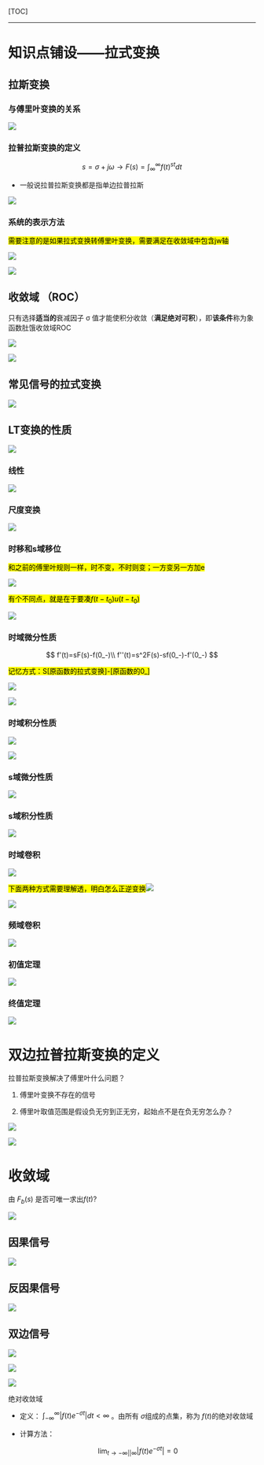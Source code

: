 [TOC]

---

# 知识点铺设——拉式变换

## 拉斯变换

### 与傅里叶变换的关系

![](工程信号与系统-1.1双边拉普拉斯变换的定义.assets/2024-12-09-16-26-14-image.png)

### 拉普拉斯变换的定义

$$
s=\sigma + j\omega \to F(s)=\int_{\infty}^{\infty}f(t)^{st}dt
$$

- 一般说拉普拉斯变换都是指单边拉普拉斯

![](工程信号与系统-1.1双边拉普拉斯变换的定义.assets/2024-12-09-16-27-01-image.png)

### 系统的表示方法

<mark>需要注意的是如果拉式变换转傅里叶变换，需要满足在收敛域中包含jw轴</mark>

![](工程信号与系统-1.1双边拉普拉斯变换的定义.assets/2024-12-09-16-30-29-image.png)

![](工程信号与系统-1.1双边拉普拉斯变换的定义.assets/2024-12-09-16-31-58-image.png)

## 收敛域 （ROC）

只有选择**适当的**衰减因子 σ 值才能使积分收敛（**满足绝对可积**），即**该条件**称为象函数肚饿收敛域ROC

![](工程信号与系统-1.1双边拉普拉斯变换的定义.assets/2024-12-09-16-33-26-image.png)

![](工程信号与系统-1.1双边拉普拉斯变换的定义.assets/2024-12-09-16-39-38-image.png)

## 常见信号的拉式变换

![](工程信号与系统-1.1双边拉普拉斯变换的定义.assets/2024-12-09-16-40-29-image.png)

## LT变换的性质

![](工程信号与系统-1.1双边拉普拉斯变换的定义.assets/2024-12-09-17-03-22-image.png)

### 线性

![](工程信号与系统-1.1双边拉普拉斯变换的定义.assets/2024-12-09-17-03-42-image.png)

### 尺度变换

![](工程信号与系统-1.1双边拉普拉斯变换的定义.assets/2024-12-09-17-03-54-image.png)

### 时移和s域移位

<mark>和之前的傅里叶规则一样，时不变，不时则变；一方变另一方加e</mark>

![](工程信号与系统-1.1双边拉普拉斯变换的定义.assets/2024-12-09-17-04-33-image.png)

<mark>有个不同点，就是在于要凑$f(t-t_0)u(t-t_0)$</mark>

![](工程信号与系统-1.1双边拉普拉斯变换的定义.assets/2024-12-09-17-05-50-image.png)

### 时域微分性质

$$
f'(t)=sF(s)-f(0_-)\\
f''(t)=s^2F(s)-sf(0_-)-f'(0_-)
$$

<mark>记忆方式：S[原函数的拉式变换]-[原函数的0_]</mark>

![](工程信号与系统-1.1双边拉普拉斯变换的定义.assets/2024-12-09-17-33-04-image.png)

![](工程信号与系统-1.1双边拉普拉斯变换的定义.assets/2024-12-09-17-36-35-image.png)

### 时域积分性质

![](工程信号与系统-1.1双边拉普拉斯变换的定义.assets/2024-12-09-17-37-08-image.png)

![](工程信号与系统-1.1双边拉普拉斯变换的定义.assets/2024-12-09-17-59-23-image.png)

### s域微分性质

![](工程信号与系统-1.1双边拉普拉斯变换的定义.assets/2024-12-09-18-00-24-image.png)

### s域积分性质

![](工程信号与系统-1.1双边拉普拉斯变换的定义.assets/2024-12-09-18-02-35-image.png)

### 时域卷积

![](工程信号与系统-1.1双边拉普拉斯变换的定义.assets/2024-12-09-18-08-05-image.png)

<mark>下面两种方式需要理解透，明白怎么正逆变换</mark>![](工程信号与系统-1.1双边拉普拉斯变换的定义.assets/2024-12-09-18-12-41-image.png)

![](工程信号与系统-1.1双边拉普拉斯变换的定义.assets/2024-12-09-18-13-46-image.png)

### 频域卷积

 ![](工程信号与系统-1.1双边拉普拉斯变换的定义.assets/2024-12-09-18-14-37-image.png)

### 初值定理

![](工程信号与系统-1.1双边拉普拉斯变换的定义.assets/2024-12-09-18-17-57-image.png)

### 终值定理

![](工程信号与系统-1.1双边拉普拉斯变换的定义.assets/2024-12-09-18-20-21-image.png)

# 双边拉普拉斯变换的定义

拉普拉斯变换解决了傅里叶什么问题？

1. 傅里叶变换不存在的信号

2. 傅里叶取值范围是假设负无穷到正无穷，起始点不是在负无穷怎么办？

![](工程信号与系统-1.1双边拉普拉斯变换的定义.assets/2024-10-24-10-42-49-image.png)

![](工程信号与系统-1.1双边拉普拉斯变换的定义.assets/2024-10-24-10-48-30-image.png)

# 收敛域

由 $F_b(s)$ 是否可唯一求出$f(t)$?

![](工程信号与系统-1.1双边拉普拉斯变换的定义.assets/2024-10-24-14-45-44-image.png)

## 因果信号

![](工程信号与系统-1.1双边拉普拉斯变换的定义.assets/2024-10-24-14-45-56-image.png)

## 反因果信号

![](工程信号与系统-1.1双边拉普拉斯变换的定义.assets/2024-10-24-14-46-04-image.png)

## 双边信号

![](工程信号与系统-1.1双边拉普拉斯变换的定义.assets/2024-10-24-14-46-16-image.png)

![](工程信号与系统-1.1双边拉普拉斯变换的定义.assets/2024-10-24-14-46-23-image.png)

![](工程信号与系统-1.1双边拉普拉斯变换的定义.assets/2024-10-24-14-46-28-image.png)

绝对收敛域

- 定义： $\int_{-\infty}^{\infty} |f(t)e^{-\sigma t}|dt < \infty$ 。由所有 $\sigma$组成的点集，称为 $f(t)$的绝对收敛域

- 计算方法：
  
  $$
  \lim_{t\to-\infty||\infty}|f(t)e^{-\sigma t}| = 0
  $$

